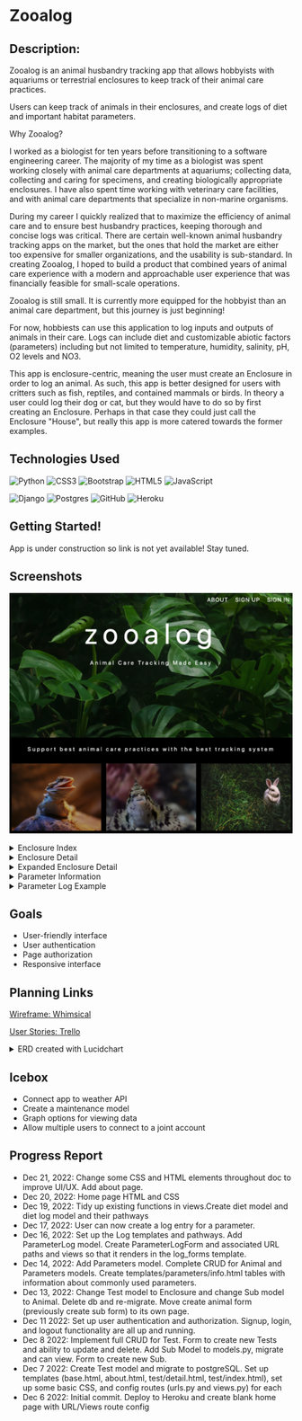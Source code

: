 # Zooalog

## Description: 

Zooalog is an animal husbandry tracking app that allows hobbyists with aquariums or terrestrial enclosures to keep track of their animal care practices.

Users can keep track of animals in their enclosures, and create logs of diet and important habitat parameters.

Why Zooalog?

I worked as a biologist for ten years before transitioning to a software engineering career. The majority of my time as a biologist was spent working closely with animal care departments at aquariums; collecting data, collecting and caring for specimens, and creating biologically appropriate enclosures. I have also spent time working with veterinary care facilities, and with animal care departments that specialize in non-marine organisms.

During my career I quickly realized that to maximize the efficiency of animal care and to ensure best husbandry practices, keeping thorough and concise logs was critical. There are certain well-known animal husbandry tracking apps on the market, but the ones that hold the market are either too expensive for smaller organizations, and the usability is sub-standard. In creating Zooalog, I hoped to build a product that combined years of animal care experience with a modern and approachable user experience that was financially feasible for small-scale operations.

Zooalog is still small. It is currently more equipped for the hobbyist than an animal care department, but this journey is just beginning!

For now, hobbiests can use this application to log inputs and outputs of animals in their care. Logs can include diet and customizable abiotic factors (parameters) including but not limited to temperature, humidity, salinity, pH, O2 levels and NO3. 

This app is enclosure-centric, meaning the user must create an Enclosure in order to log an animal. As such, this app is better designed for users with critters such as fish, reptiles, and contained mammals or birds. In theory a user could log their dog or cat, but they would have to do so by first creating an Enclosure. Perhaps in that case they could just call the Enclosure "House", but really this app is more catered towards the former examples. 

## Technologies Used

![Python](https://img.shields.io/badge/python-3670A0?style=for-the-badge&logo=python&logoColor=ffdd54)
![CSS3](https://img.shields.io/badge/css3-%231572B6.svg?style=for-the-badge&logo=css3&logoColor=white) 
![Bootstrap](https://img.shields.io/badge/bootstrap-%23563D7C.svg?style=for-the-badge&logo=bootstrap&logoColor=white)
![HTML5](https://img.shields.io/badge/html5-%23E34F26.svg?style=for-the-badge&logo=html5&logoColor=white) 
![JavaScript](https://img.shields.io/badge/javascript-%23323330.svg?style=for-the-badge&logo=javascript&logoColor=%23F7DF1E) 

![Django](https://img.shields.io/badge/django-%23092E20.svg?style=for-the-badge&logo=django&logoColor=white)
![Postgres](https://img.shields.io/badge/postgres-%23316192.svg?style=for-the-badge&logo=postgresql&logoColor=white)
![GitHub](https://img.shields.io/badge/github-%23121011.svg?style=for-the-badge&logo=github&logoColor=white)
![Heroku](https://img.shields.io/badge/heroku-%23430098.svg?style=for-the-badge&logo=heroku&logoColor=white)

## Getting Started!

App is under construction so link is not yet available! Stay tuned.

## Screenshots

![Home page](./main_app/static/images/home.png)

<details>
    <summary> Enclosure Index </summary>
    <img src="main_app/static/images/enclosure_index.png">
</details>
<details>
    <summary> Enclosure Detail </summary>
    <img src="main_app/static/images/enclosure_detail.png">
</details>
<details>
    <summary> Expanded Enclosure Detail </summary>
    <img src="main_app/static/images/enclosure_expand.png">
</details>
<details>
    <summary> Parameter Information </summary>
    <img src="main_app/static/images/param-info.png">
</details>
<details>
    <summary> Parameter Log Example </summary>
    <img src="main_app/static/images/log-expand.png">
</details>

## Goals

* User-friendly interface
* User authentication
* Page authorization
* Responsive interface

## Planning Links

[Wireframe: Whimsical](https://whimsical.com/zooalog-D5avFK95o1bgy94H4kbUSd@3CRerdhrAw89dQ8hhdkVHFp1)

[User Stories: Trello](https://trello.com/invite/b/MhlMC0Qn/c32c891202deb797028f567e7c5d68d3/zooalog)
<details>
    <summary> ERD created with Lucidchart </summary>
    <img src="main_app/static/images/erd.png">
</details>

## Icebox

* Connect app to weather API
* Create a maintenance model
* Graph options for viewing data
* Allow multiple users to connect to a joint account

## Progress Report

* Dec 21, 2022: Change some CSS and HTML elements throughout doc to improve UI/UX. Add about page.
* Dec 20, 2022: Home page HTML and CSS
* Dec 19, 2022: Tidy up existing functions in views.Create diet model and diet log model and their pathways
* Dec 17, 2022: User can now create a log entry for a parameter.
* Dec 16, 2022: Set up the Log templates and pathways. Add ParameterLog model. Create ParameterLogForm and associated URL paths and views so that it renders in the log_forms template. 
* Dec 14, 2022: Add Parameters model. Complete CRUD for Animal and Parameters models. Create templates/parameters/info.html tables with information about commonly used parameters. 
* Dec 13, 2022: Change Test model to Enclosure and change Sub model to Animal. Delete db and re-migrate. Move create animal form (previously create sub form) to its own page. 
* Dec 11 2022: Set up user authentication and authorization. Signup, login, and logout functionality are all up and running.
* Dec 8 2022: Implement full CRUD for Test. Form to create new Tests and ability to update and delete. Add Sub Model to models.py, migrate and can view. Form to create new Sub.
* Dec 7 2022: Create Test model and migrate to postgreSQL. Set up templates (base.html, about.html, test/detail.html, test/index.html), set up some basic CSS, and config routes (urls.py and views.py) for each
* Dec 6 2022: Initial commit. Deploy to Heroku and create blank home page with URL/Views route config